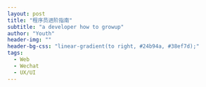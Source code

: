 ```yaml
---
layout: post
title: "程序员进阶指南"
subtitle: "a developer how to growup"
author: "Youth"
header-img: ""
header-bg-css: "linear-gradient(to right, #24b94a, #38ef7d);"
tags:
  - Web
  - Wechat
  - UX/UI
---
```


